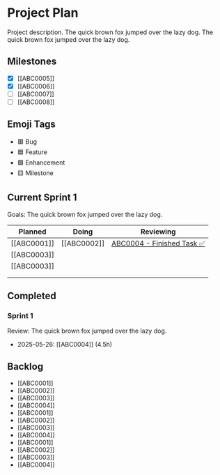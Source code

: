 # Project Plan

Project description. The quick brown fox jumped over the lazy dog. The quick brown fox jumped over the lazy dog.

## Milestones
* [x] [[ABC0005]]
* [x] [[ABC0006]]
* [ ] [[ABC0007]]
* [ ] [[ABC0008]]

## Emoji Tags
- 🟥 Bug
- 🟦 Feature
- 🟪 Enhancement
- 🟨 Milestone

## Current Sprint 1
Goals: The quick brown fox jumped over the lazy dog.

|   Planned   |    Doing    |  Reviewing  |
| ----------- | ----------- | ----------- |
| [[ABC0001]] | [[ABC0002]] | [ABC0004 - Finished Task ✅](ABC0004.md) |
| [[ABC0003]] |  |  |
| [[ABC0003]] |  |  |
|  |  |  |
|  |  |  |



## Completed

### Sprint 1
Review: The quick brown fox jumped over the lazy dog.

- 2025-05-26: [[ABC0004]] (4.5h)




## Backlog

* [[ABC0001]]
* [[ABC0002]]
* [[ABC0003]]
* [[ABC0004]]
* [[ABC0001]]
* [[ABC0002]]
* [[ABC0003]]
* [[ABC0004]]
* [[ABC0001]]
* [[ABC0002]]
* [[ABC0003]]
* [[ABC0004]]
